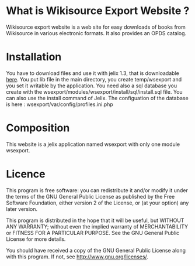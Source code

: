 What is Wikisource Export Website ?
==========================

Wikisource export website is a web site for easy downloads of books from Wikisource in various electronic formats.
It also provides an OPDS catalog.

Installation
============
You have to download files and use it with jelix 1.3, that is downloadable <a href="http://jelix.org/articles/fr/telechargement/stable/1.3">here</a>. You put lib file in the main directory, you create temp/wsexport and you set it writable by the application. You need also a sql database you create with the wsexport/modules/wsexport/install/sql/install.sql file. You can also use the install command of Jelix. The configuation of the database is here : wsexport/var/config/profiles.ini.php

Composition
===========

This website is a jelix application named wsexport with only one module wsexport.

Licence
=======

This program is free software: you can redistribute it and/or modify it under the terms of the GNU General Public License as published by the Free Software Foundation, either version 2 of the License, or (at your option) any later version.

This program is distributed in the hope that it will be useful, but WITHOUT ANY WARRANTY; without even the implied warranty of MERCHANTABILITY or FITNESS FOR A PARTICULAR PURPOSE.  See the GNU General Public License for more details.

You should have received a copy of the GNU General Public License along with this program. If not, see <http://www.gnu.org/licenses/>.
